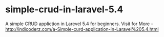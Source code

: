 # simple-crud-in-laravel-5.4
A simple CRUD appliction in Larevel 5.4 for beginners.
Visit for More - http://indicoderz.com/a-Simple-curd-application-in-Laravel%205.4.html
